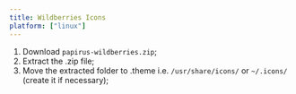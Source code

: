 ```yaml
---
title: Wildberries Icons
platform: ["linux"]
---
```


1. Download `papirus-wildberries.zip`;
2. Extract the .zip file;
3. Move the extracted folder to .theme i.e. `/usr/share/icons/` or `~/.icons/` (create it if necessary);
